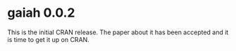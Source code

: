 
# gaiah 0.0.2

This is the initial CRAN release.  The paper about it has been accepted and it 
is time to get it up on CRAN.

